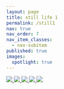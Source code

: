 ```yaml
---
layout: page
title: still life 1
permalink: /still1
nav: true
nav_order: 7
nav_item_classes:
  - nav-subitem
published: true
images:
  spotlight: true
---
```


<div class="spotlight-group spotlight-flex">
    <a class="spotlight" href="/photography/assets/img/still_life_1/still1_01.jpeg">
        <img src="/photography/assets/img/still_life_1/still1_01-480.webp" />
    </a>
    <a class="spotlight" href="/photography/assets/img/still_life_1/still1_02.jpeg">
        <img src="/photography/assets/img/still_life_1/still1_02-480.webp" />
    </a>
    <a class="spotlight" href="/photography/assets/img/still_life_1/still1_03.jpeg">
        <img src="/photography/assets/img/still_life_1/still1_03-480.webp" />
    </a>
    <a class="spotlight" href="/photography/assets/img/still_life_1/still1_04.jpeg">
        <img src="/photography/assets/img/still_life_1/still1_04-480.webp" />
    </a>
    <a class="spotlight" href="/photography/assets/img/still_life_1/still1_05.jpeg">
        <img src="/photography/assets/img/still_life_1/still1_05-480.webp" />
    </a>
</div>
